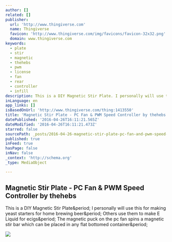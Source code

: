 ```yaml
---
author: []
related: []
publisher:
  url: 'http://www.thingiverse.com'
  name: Thingiverse
  favicon: 'http://www.thingiverse.com/img/favicons/favicon-32x32.png'
  domain: www.thingiverse.com
keywords:
  - plate
  - stir
  - magnetic
  - thehebs
  - pwm
  - license
  - fan
  - rear
  - controller
  - infill
description: This is a DIY Magnetic Stir Plate. I personally will use this for making yeast starters for home brewing beer. Others use them to make E Liquid for ecigs. The magnetic puck on the pc fan spins a magnetic stir bar which can be placed in any flat bottomed container.
inLanguage: en
app_links: []
isBasedOnUrl: 'http://www.thingiverse.com/thing:1413550'
title: 'Magnetic Stir Plate - PC Fan & PWM Speed Controller by thehebs'
datePublished: '2016-04-26T16:11:21.565Z'
dateModified: '2016-04-26T16:11:21.473Z'
starred: false
sourcePath: _posts/2016-04-26-magnetic-stir-plate-pc-fan-and-pwm-speed-controller-by-thehe.md
published: true
inFeed: true
hasPage: false
inNav: false
_context: 'http://schema.org'
_type: MediaObject

---
```

<article style=""><h1>Magnetic Stir Plate - PC Fan &amp; PWM Speed Controller by thehebs</h1><p>This is a DIY Magnetic Stir Plate&amp;period; I personally will use this for making yeast starters for home brewing beer&amp;period; Others use them to make E Liquid for ecigs&amp;period; The magnetic puck on the pc fan spins a magnetic stir bar which can be placed in any flat bottomed container&amp;period;</p><img src="https://thingiverse-production-new.s3.amazonaws.com/renders/ed/80/07/2e/ee/b391216a63a1258f5b04fa711bfead03_preview_featured.jpg" /></article>